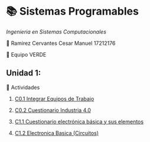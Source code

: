 # :books: Sistemas Programables
*Ingenieria en Sistemas Computacionales*

:boy: Ramirez Cervantes Cesar Manuel    17212176 

:green_book: Equipo VERDE 

## Unidad 1: ##
:memo: Actividades

  1. [C0.1 Integrar Equipos de Trabajo](blog/C0.1_CesarManuelRamirezCervantes_VERDE.md)

  2. [C0.2 Cuestionario Industria 4.0](blog/C0.2_CesarManuelRamirezCervantes_VERDE.md)

  3. [C1.1 Cuestionario electrónica básica y sus elementos](blog/C1.1_CesarManuelRamirezCervantes_VERDE.md)
  
  4. [C1.2 Electronica Basica (Circuitos)](blog/C1.2_CesarManuelRamirezCervantes_VERDE.md)
  
